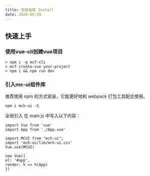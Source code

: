 ```yaml
---
title: 安装指南 Install
date: 2020-05-29
---
```


##  快速上手

###     使用vue-cli创建vue项目

    > npm i -g mcf-cli
    > mcf create-vue your-project
    > npm i && npm run dev
###  引入mc-ui组件库

推荐使用 npm 的方式安装，它能更好地和 webpack 打包工具配合使用。

    npm i mch-ui -S

全局引入
在 main.js 中写入以下内容：

    import Vue from 'vue'
    import App from './App.vue'

    import MCUI from "mch-ui";
    import 'mch-ui/lib/mch-ui.css'
    Vue.use(MCUI)

    new Vue({
    el: '#app',
    render: h => h(App)
    })